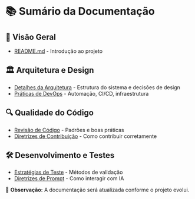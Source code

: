 <!-- File: docs/summary.md -->
# 📚 Sumário da Documentação

## 📌 Visão Geral
- [README.md](../README.md) - Introdução ao projeto

## 🏛️ Arquitetura e Design
- [Detalhes da Arquitetura](architecture.md) - Estrutura do sistema e decisões de design
- [Práticas de DevOps](devops.md) - Automação, CI/CD, infraestrutura

## 🔍 Qualidade do Código
- [Revisão de Código](code_review.md) - Padrões e boas práticas
- [Diretrizes de Contribuição](collaboration.md) - Como contribuir corretamente

## 🛠️ Desenvolvimento e Testes
- [Estratégias de Teste](testing.md) - Métodos de validação
- [Diretrizes de Prompt](prompt_guidelines.md) - Como interagir com IA

📌 **Observação:** A documentação será atualizada conforme o projeto evolui.